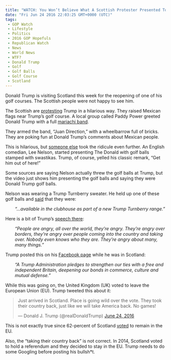 ```yaml
---
title: "WATCH: You Won’t Believe What A Scottish Protester Presented To Donald Trump"
date: "Fri Jun 24 2016 22:03:25 GMT+0000 (UTC)"
tags: 
 - GOP Watch
 - Lifestyle
 - Politics
 - 2016 GOP Hopefuls
 - Republican Watch
 - News
 - World News
 - WTF?
 - Donald Trump
 - Golf
 - Golf Balls
 - Golf Course
 - Scotland
---
```

<p><!--OffDef--></p><p><!--Ads1--></p><p>Donald Trump is visiting Scotland this week for the reopening of one of his golf courses. The Scottish people were not happy to see him.</p><p>The Scottish are <a href="http://www.msnbc.com/the-last-word/watch/scots-protest-trump-by-raising-mexican-flags-711786563645?cid=sm_fb_msnbc" onclick="__gaTracker(&apos;send&apos;, &apos;event&apos;, &apos;outbound-article&apos;, &apos;http://www.msnbc.com/the-last-word/watch/scots-protest-trump-by-raising-mexican-flags-711786563645?cid=sm_fb_msnbc&apos;, &apos;protesting&apos;);" target="_blank">protesting</a> Trump in a hilarious way. They raised Mexican flags near Trump&#x2019;s golf course. A local group called Paddy Power greeted Donald Trump with a full <a href="http://www.thedrum.com/news/2016/06/24/paddy-power-ambushes-donald-trump-mexican-mariachi-band" onclick="__gaTracker(&apos;send&apos;, &apos;event&apos;, &apos;outbound-article&apos;, &apos;http://www.thedrum.com/news/2016/06/24/paddy-power-ambushes-donald-trump-mexican-mariachi-band&apos;, &apos;mariachi band&apos;);" target="_blank">mariachi band</a>.</p><p>They armed the band, &#x201C;Juan Direction,&#x201D; with a wheelbarrow full of bricks. They are poking fun at Donald Trump&#x2019;s comments about Mexican people.</p><p>This is hilarious, but <a href="http://www.rawstory.com/2016/06/watch-protester-hurls-swastika-golf-balls-at-trump-during-scotland-news-conference/" onclick="__gaTracker(&apos;send&apos;, &apos;event&apos;, &apos;outbound-article&apos;, &apos;http://www.rawstory.com/2016/06/watch-protester-hurls-swastika-golf-balls-at-trump-during-scotland-news-conference/&apos;, &apos;someone else&apos;);" target="_blank">someone else</a> took the ridicule even further. An English comedian, Lee Nelson, started presenting The Donald with golf balls stamped with swastikas. Trump, of course, yelled his classic remark, &#x201C;Get him out of here!&#x201D;</p><p>Some sources are saying Nelson actually threw the golf balls at Trump, but the video just shows him presenting the golf balls and saying they were Donald Trump golf balls.</p><p>Nelson was wearing a Trump Turnberry sweater. He held up one of these golf balls and <a href="http://www.rawstory.com/2016/06/watch-protester-hurls-swastika-golf-balls-at-trump-during-scotland-news-conference/" onclick="__gaTracker(&apos;send&apos;, &apos;event&apos;, &apos;outbound-article&apos;, &apos;http://www.rawstory.com/2016/06/watch-protester-hurls-swastika-golf-balls-at-trump-during-scotland-news-conference/&apos;, &apos;said&apos;);" target="_blank">said</a> that they were:</p><p style="padding-left: 30px;"><em> &#x201C;&#x2026;available in the clubhouse as part of a new Trump Turnberry range.&#x201D;</em></p><p>Here is a bit of Trump&#x2019;s <a href="http://www.dailymail.co.uk/news/article-3657308/Trump-flying-storm-Hundreds-protesters-Donald-Turnberry-reopens.html" onclick="__gaTracker(&apos;send&apos;, &apos;event&apos;, &apos;outbound-article&apos;, &apos;http://www.dailymail.co.uk/news/article-3657308/Trump-flying-storm-Hundreds-protesters-Donald-Turnberry-reopens.html&apos;, &apos;speech there&apos;);" target="_blank">speech there</a>:</p><p style="padding-left: 30px;"><em>&#x201C;People are angry, all over the world, they&#x2019;re angry. They&#x2019;re angry over borders, they&#x2019;re angry over people coming into the country and taking over. Nobody even knows who they are. They&#x2019;re angry about many, many things.&#x201D;</em></p><p>Trump posted this on his <a href="https://www.facebook.com/DonaldTrump/?fref=ts" onclick="__gaTracker(&apos;send&apos;, &apos;event&apos;, &apos;outbound-article&apos;, &apos;https://www.facebook.com/DonaldTrump/?fref=ts&apos;, &apos;Facebook page&apos;);">Facebook page</a> while he was in Scotland:</p><p style="padding-left: 30px;"><em>&#x201C;A Trump Administration pledges to strengthen our ties with a free and independent Britain, deepening our bonds in commerce, culture and mutual defense.&#x201D;</em></p><p>While this was going on, the United Kingdom (UK) voted to leave the European Union (EU). Trump tweeted this about it:</p><blockquote class="twitter-tweet" data-width="500"><p lang="en" dir="ltr">Just arrived in Scotland. Place is going wild over the vote. They took their country back, just like we will take America back. No games!</p>
<p>&#x2014; Donald J. Trump (@realDonaldTrump) <a href="https://twitter.com/realDonaldTrump/status/746272130992644096" onclick="__gaTracker(&apos;send&apos;, &apos;event&apos;, &apos;outbound-article&apos;, &apos;https://twitter.com/realDonaldTrump/status/746272130992644096&apos;, &apos;June 24, 2016&apos;);">June 24, 2016</a></p></blockquote><p><script async src="//platform.twitter.com/widgets.js" charset="utf-8"></script></p><p><!--Ads2--></p><p>This is not exactly true since 62-percent of Scotland <a href="http://www.vox.com/2016/6/24/12024684/brexit-scotland-donald-trump-ignorant-tweet" onclick="__gaTracker(&apos;send&apos;, &apos;event&apos;, &apos;outbound-article&apos;, &apos;http://www.vox.com/2016/6/24/12024684/brexit-scotland-donald-trump-ignorant-tweet&apos;, &apos;voted&apos;);" target="_blank">voted</a> to remain in the EU.</p><p>Also, the &#x201C;taking their country back&#x201D; is not correct. In 2014, Scotland voted to&#xA0;hold a referendum and they decided to stay in the EU. Trump needs to do some Googling before posting his bullsh*t.</p><p><script async src="//platform.twitter.com/widgets.js" charset="utf-8"></script></p>